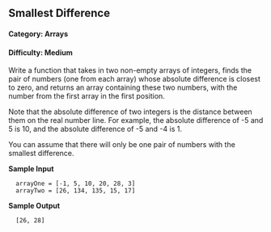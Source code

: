 ## Smallest Difference
#### Category: Arrays
#### Difficulty: Medium

  Write a function that takes in two non-empty arrays of integers, finds the pair of numbers (one from each array) whose absolute difference is closest to zero, and returns an array containing these two numbers, with the number from the first array in the first position.


  Note that the absolute difference of two integers is the distance between them on the real number line. For example, the absolute difference of -5 and 5 is 10, and the absolute difference of -5 and -4 is 1.


  You can assume that there will only be one pair of numbers with the smallest difference.

  **Sample Input**
  ```
    arrayOne = [-1, 5, 10, 20, 28, 3]
    arrayTwo = [26, 134, 135, 15, 17]
  ```

   **Sample Output**
  ```
    [26, 28]
  ```